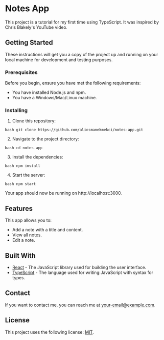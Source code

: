 # Notes App

This project is a tutorial for my first time using TypeScript. It was inspired by Chris Blakely's YouTube video.

## Getting Started

These instructions will get you a copy of the project up and running on your local machine for development and testing purposes.

### Prerequisites

Before you begin, ensure you have met the following requirements:

- You have installed Node.js and npm.
- You have a Windows/Mac/Linux machine.

### Installing

1. Clone this repository:

`bash git clone https://github.com/aliosmanekmekci/notes-app.git`

2. Navigate to the project directory:

`bash cd notes-app`

3. Install the dependencies:

`bash npm install`

4. Start the server:

`bash npm start`

Your app should now be running on http://localhost:3000.

## Features

This app allows you to:

- Add a note with a title and content.
- View all notes.
- Edit a note.

## Built With

- [React](https://reactjs.org/) - The JavaScript library used for building the user interface.
- [TypeScript](https://www.typescriptlang.org/) - The language used for writing JavaScript with syntax for types.

## Contact

If you want to contact me, you can reach me at your-email@example.com.

## License

This project uses the following license: [MIT](https://opensource.org/licenses/MIT).
